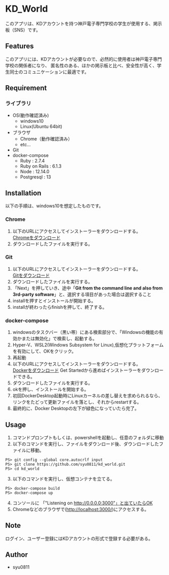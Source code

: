 # KD_World

このアプリは、KDアカウントを持つ神戸電子専門学校の学生が使用する、掲示板（SNS）です。

## Features

このアプリには、KDアカウントが必要なので、必然的に使用者は神戸電子専門学校の関係者になり、
匿名性のある、ほかの掲示板と比べ、安全性が高く、学生同士のコミュニケーションに最適です。

## Requirement

### ライブラリ

* OS(動作確認済み)
  * windows10
  * Linux(Ubuntu 64bit)
* ブラウザ
  * Chrome（動作確認済み）
  * etc...
* Git
* docker-compose
  * Ruby : 2.7.4
  * Ruby on Rails : 6.1.3
  * Node : 12.14.0
  * Postgresql : 13

## Installation

以下の手順は、windows10を想定したものです。

### Chrome

1. 以下のURLにアクセスしてインストーラーをダウンロードする。  
  [Chromeをダウンロード](https://www.google.co.jp/chrome/)
2. ダウンロードしたファイルを実行する。

### Git

1. 以下のURLにアクセスしてインストーラーをダウンロードする。  
  [Gitをダウンロード](https://git-for-windows.github.io/)
2. ダウンロードしたファイルを実行する。
3. 「Next」を押していき、途中「**Git from the command line and also from 3rd-party software**」と、選択する項目があった場合は選択すること
4. installを押すとインストールが開始する。
5. installが終わったらfinishを押して、終了する。

### docker-compose

1. windowsのタスクバー（黒い帯）にある検索部分で、「Windowsの機能の有効かまたは無効化」で検索し、起動する。
2. Hyper-V、WSL2(Windows Subsystem for Linux),仮想化プラットフォームを有効にして、OKをクリック。
3. 再起動
4. 以下のURLにアクセスしてインストーラーをダウンロードする。  
  [Dockerをダウンロード](https://www.docker.com/) Get Startedから進めばインストーラーをダウンロードできる。
5. ダウンロードしたファイルを実行する。
6. okを押し、インストールを開始する。
7. 初回DockerDesktop起動時にLinuxカーネルの差し替えを求められるなら、リンクをたどって更新ファイルを落とし、それからrestartする。
8. 最終的に、Docker Desktopの左下が緑色になっていたら完了。

## Usage

1. コマンドプロンプトもしくは、powershellを起動し、任意のフォルダに移動
2. 以下のコマンドを実行し、ファイルをダウンロード後、ダウンロードしたファイルに移動。

```console
PS> git config --global core.autocrlf input
PS> git clone https://github.com/syu0811/kd_world.git
PS> cd kd_world
```

3. 以下のコマンドを実行し、仮想コンテナを立てる。

```console
PS> docker-compose build
PS> docker-compose up
```

4. コンソールに 「"Listening on http://0.0.0.0:3000"」と出ていたらOK
5. Chromeなどのブラウザで([http://localhost:3000/](http://localhost:3000/))にアクセスする。

## Note

ログイン、ユーザー登録にはKDアカウントの形式で登録する必要がある。

## Author

* syu0811
